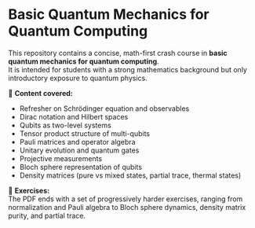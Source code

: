 # Basic Quantum Mechanics for Quantum Computing

This repository contains a concise, math-first crash course in **basic quantum mechanics for quantum computing**.  
It is intended for students with a strong mathematics background but only introductory exposure to quantum physics.

📄 **Content covered:**
- Refresher on Schrödinger equation and observables  
- Dirac notation and Hilbert spaces  
- Qubits as two-level systems  
- Tensor product structure of multi-qubits  
- Pauli matrices and operator algebra  
- Unitary evolution and quantum gates  
- Projective measurements  
- Bloch sphere representation of qubits  
- Density matrices (pure vs mixed states, partial trace, thermal states)  
 
🎯 **Exercises:**  
The PDF ends with a set of progressively harder exercises, ranging from normalization and Pauli algebra to Bloch sphere dynamics, density matrix purity, and partial trace.

